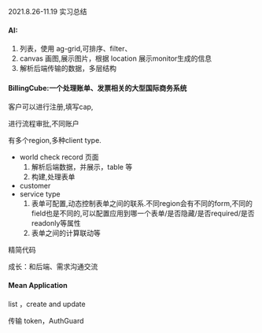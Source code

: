 2021.8.26-11.19 实习总结

#### AI:

1. 列表，使用 ag-grid,可排序、filter、
2. canvas 画图,展示图片，根据 location 展示monitor生成的信息
3. 解析后端传输的数据，多层结构

#### BillingCube:一个处理账单、发票相关的大型国际商务系统

客户可以进行注册,填写cap,

进行流程审批,不同账户

有多个region,多种client type.

- world check record 页面
  1. 解析后端数据，并展示，table 等
  2. 构建,处理表单
- customer
- service type
  1. 表单可配置,动态控制表单之间的联系.不同region会有不同的form,不同的field也是不同的,可以配置应用到哪一个表单/是否隐藏/是否required/是否readonly等属性
  2. 表单之间的计算联动等

精简代码

成长：和后端、需求沟通交流

#### Mean Application

list ，create and update

传输 token，AuthGuard
